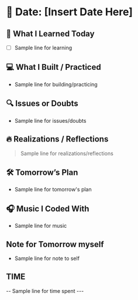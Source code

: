 # 📅 Date: [Insert Date Here]

## 🧠 What I Learned Today

- [ ] Sample line for learning

## 💻 What I Built / Practiced

- Sample line for building/practicing

## 🔍 Issues or Doubts

- Sample line for issues/doubts

## 🔥 Realizations / Reflections

> Sample line for realizations/reflections

## 🛠 Tomorrow’s Plan

- Sample line for tomorrow's plan

## 🎧 Music I Coded With

- Sample line for music

## Note for Tomorrow myself

- Sample line for note to self

## TIME

-- Sample line for time spent ---
